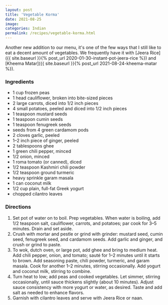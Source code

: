 ```yaml
---
layout: post
title: 'Vegetable Korma'
date: 2021-08-25
image:
categories: Indian
permalink: /recipes/vegetable-korma.html
---
```


Another new addition to our menu, it's one of the few ways that I still like to eat a decent amount of vegetables. We frequently have it with [Jeera Rice]({{ site.baseurl }}{% post_url 2020-01-30-instant-pot-jeera-rice %}) and [Kheema Matar]({{ site.baseurl }}{% post_url 2021-08-24-kheema-matar %}).

### Ingredients

- 1 cup frozen peas
- 1 head cauliflower, broken into bite-sized pieces
- 2 large carrots, diced into 1/2 inch pieces
- 4 small potatoes, peeled and diced into 1/2 inch pieces
- 1 teaspoon mustard seeds
- 1 teaspoon cumin seeds
- 1 teaspoon fenugreek seeds
- seeds from 4 green cardamom pods
- 2 cloves garlic, peeled
- 1–2 inch piece of ginger, peeled
- 2 tablespoons ghee
- 1 green chili pepper, minced
- 1/2 onion, minced
- 1 roma tomato (or canned), diced
- 1/2 teaspoon Kashmiri chili powder
- 1/2 teaspoon ground turmeric
- heavy sprinkle garam masala
- 1 can coconut milk
- 1/2 cup plain, full-fat Greek yogurt
- chopped cilantro leaves

### Directions

1. Set pot of water on to boil. Prep vegetables. When water is boiling, add 1/2 teaspoon salt, cauliflower, carrots, and potatoes; par cook for 3–5 minutes. Drain and set aside.
2. Crush with mortar and pestle or grind with grinder: mustard seed, cumin seed, fenugreek seed, and cardamom seeds. Add garlic and ginger, and crush or grind to paste.
3. To wok, dutch oven, or large pot, add ghee and bring to medium heat. Add chili pepper, onion, and tomato; sauté for 1–2 minutes until it starts to brown. Add seasoning paste, chili powder, turmeric, and garam masala. Cook for another 1–2 minutes, stirring occasionally. Add yogurt and coconut milk, stirring to combine.
4. Turn heat to low; add peas and cooked vegetables. Let simmer, stirring occasionally, until sauce thickens slightly (about 10 minutes). Adjust sauce consistency with more yogurt or water, as desired. Taste and add salt as needed to enhance flavors.
5. Garnish with cilantro leaves and serve with Jeera Rice or naan.
